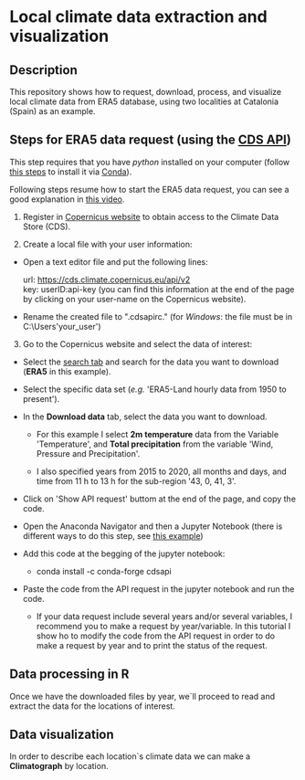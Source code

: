 # Local climate data extraction and visualization 

## Description

This repository shows how to request, download, process, and visualize local climate data from ERA5 database, using two localities at Catalonia (Spain) as an example.

## Steps for ERA5 data request (using the [CDS API](https://cds.climate.copernicus.eu/api-how-to))

This step requires that you have *python* installed on your computer (follow [this steps](https://www.datacamp.com/community/tutorials/installing-anaconda-windows) to install it via [Conda](https://www.anaconda.com/products/individual)).  

Following steps resume how to start the ERA5 data request, you can see a good explanation in [this video](https://www.youtube.com/watch?v=cVtiVTSVdlo&t=237s).  

1. Register in [Copernicus website](https://cds.climate.copernicus.eu/#!/home) to obtain access to the Climate Data Store (CDS).  

2. Create a local file with your user information:  

  * Open a text editor file and put the following lines:  
  
    url: https://cds.climate.copernicus.eu/api/v2  
    key: userID:api-key (you can find this information at the end of the page by clicking on your user-name on the Copernicus website).  
    
  * Rename the created file to ".cdsapirc." (for *Windows*: the file must be in C:\Users\'your_user')

3. Go to the Copernicus website and select the data of interest:  

  * Select the [search tab](https://cds.climate.copernicus.eu/cdsapp#!/search) and search for the data you want to download (**ERA5** in this example).  
  
  * Select the specific data set (*e.g.* 'ERA5-Land hourly data from 1950 to present').  
  
  * In the **Download data** tab, select the data you want to download.  
    
    - For this example I select **2m temperature** data from the Variable 'Temperature', and **Total precipitation** from the variable 'Wind, Pressure and Precipitation'.  
    
    - I also specified years from 2015 to 2020, all months and days, and time from 11 h to 13 h for the sub-region '43, 0, 41, 3'.
    
  * Click on 'Show API request' buttom at the end of the page, and copy the code.  
  
  * Open the Anaconda Navigator and then a Jupyter Notebook (there is different ways to do this step, see [this example](https://problemsolvingwithpython.com/02-Jupyter-Notebooks/02.04-Opening-a-Jupyter-Notebook/#:~:text=Open%20a%20Jupyter%20Notebook%20with%20Anaconda%20Navigator,-One%20additional%20way&text=Open%20Anaconda%20Navigator%20using%20the,%2D%2D%3E%20%5BAnaconda%20Navigator%5D.&text=A%20Jupyter%20file%20browser%20will%20open%20in%20a%20web%20browser%20tab.&text=%3E%20%5BPython%203%5D-,A%20new%20notebook%20will%20open%20as,tab%20in%20your%20web%20browser.)) 
  
  * Add this code at the begging of the jupyter notebook:  
  
    - conda install -c conda-forge cdsapi
  
  * Paste the code from the API request in the jupyter notebook and run the code. 
  
    - If your data request include several years and/or several variables, I recommend you to make a request by year/variable. In this tutorial I show ho to modify the code from the API request in order to do make a request by year and to print the status of the request.    

## Data processing in R

Once we have the downloaded files by year, we`ll proceed to read and extract the data for the locations of interest. 

## Data visualization

In order to describe each location`s climate data we can make a **Climatograph** by location.

